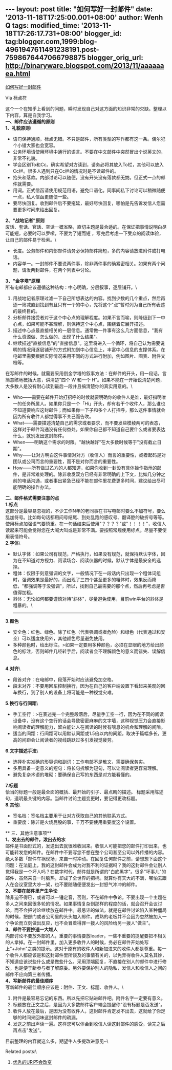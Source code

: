 --- layout: post title: "如何写好一封邮件" date:
'2013-11-18T17:25:00.001+08:00' author: Wenh Q tags: modified\_time:
'2013-11-18T17:26:17.731+08:00' blogger\_id:
tag:blogger.com,1999:blog-4961947611491238191.post-7598676447066798875
blogger\_orig\_url: http://binaryware.blogspot.com/2013/11/aaaaaaea.html
---

[如何写好一封邮件](http://feedproxy.google.com/~r/biaodianfu/~3/gGq-LaBVxyE/how-to-write-e-mail.html)

Via [标点符](http://www.biaodianfu.com/)

这个一个在知乎上看到的问题，瞬时发现自己对这方面的知识非常的欠缺。整理以下内容，算是自我学习。\
**一、邮件应该遵循的原则**\
**1、礼貌原则**\

-   语句保持通顺，标点无错。不只是邮件，所有类型的写作都有这一条。偶尔犯个小错大家也会宽容。
-   公务环境请使用环境中通行的语言。不要在中文邮件中突然冒出个说英文的，非常不礼貌。
-   学会区别To和Cc。确实希望对方读到，请务必将其放入To栏，其他可以放入Cc栏。很多人遇到只在Cc栏的情况时是不读邮件的。
-   抬头和落款。内部讨论可以随便，没有开头没有落款都无妨。但正式一点的邮件就需要。
-   用词。正式信函请使用规范用语，避免口语化。同事间私下讨论可以稍微随便一点，私人信函更随便一些。
-   要尽快回复。收到邮件后不要拖延，最好尽快回复，哪怕是先告诉发信人您需要更多时间来给出回复。

**2、"战地记者"原则**\
废话、套话、官话、空话一概省略，直切主题是最合适的。在保证把事情说明白尽可能短，必要时可以罗嗦，不要为了短而短
，写完后考虑一下受众的阅读体验，让自己的邮件易于检索。\

-   长度。公务邮件和内部邮件请务必保持邮件简短，多的内容请放进附件或打电话。
-   内容单一。一封邮件不要说两件事，除非两件事的确紧密相关。如果有两个问题，请发两封邮件，在两个列表中讨论。

**3、"金字塔"原理**\
所有电邮都应该遵循这种结构：中心明确，分层叙事，逐层铺开。\

1.  用战地记者原理过滤一下自己所想表达的内容。找到少数的几个重点，然后再逐一筛减直到找到有且只有一个的中心，先将这个"点"暂时列为自己所有表述的最终目的。
2.  分析邮件接受者对于这个中心点的理解程度。如果不言而喻，则降级到下一中心点，如果可能不甚理解，则保持这个中心点，围绕着它展开描述。
3.  描述中心点最直接相关的一层信息。通常做一件事有这么几方面信息，"我有什么资源做、怎么做的、出现了什么结果"。
4.  继续描述"直接信息"的"直接信息"。这里将进入一个循环，将自己认为需要说明的情况用逐层铺开的方式附加到中心信息上，丰富中心信息的支撑体系。在电邮里需要根据实际情况采用不同的方式进行附加，例如图片、图表、附件文档等。

在写邮件的时候，就需要采用倒金字塔的叙事方法：在邮件的开头，用一段话，言简意赅地概括大意，讲清楚"四个
W 和一个
H"。如果不能在一开始说清楚问题，大多数人是没有耐心读到最后一段并且搞清楚你的真实用意的。\

-   Who——需要在邮件开始打招呼的时候就要明确你的收件人是谁，最好指明唯一的任务所属人。如果你只是一个「Hi」开头，却有若干个收件人，那么谁也不知道要响应这封邮件；而如果你一下子和多个人打招呼，那么这件事情就会因为所有收件人都觉得事不关己而告吹。
-   What——需要描述清楚自己的需求或者要求，而不要发些模棱两可的表态，这样对于邮件沟通没有任何益处。如果你自己都不知道自己要什么或者要表达什么，就别发出这封邮件。
-   When——明确这个需求的时限。"越快越好"在大多数时候等于"没有截止日期"。
-   Why——让对方明白这件事情对对方（收信人）而言的重要性，或者起码是对团队或公司而言的重要性，而不是对你而言的重要性。
-   How——所有做过乙方的人都知道，如果你收到一封没有具体操作指示的邮件，是非常难处理的。除非收发双方已经有非常明确的上下文，比如几分钟之前的电话沟通，或者事出紧急已经不能在邮件里花费更多时间，建议给出尽可能明确的操作办法。

**二、邮件格式需要注意的点**\
**1.标点**\
这部分是最容易忽视的，不少工作N年的老同事在书写电邮时要么不加符号，要么乱加符号。比如每句话都用问号结尾、到处乱跑的感叹号、翻译腔的破折号等等。使用标点加强语气要慎重。在一句话结束后使用"？？？？"或"！！！！"，收信人读起来可能会觉得您在大喊大叫或是非常不满。要按照常规使用标点。尽量不要使用表情符号。\
**2.字体**\

-   默认字体：如果公司有规范，严格执行，如果没有规范，就保持默认字体，因为在不知道对方视力、阅读场合、阅读仪器的时候，默认字体是最安全的选择。
-   粗体：仅限于刻意强调的文字，一般情况下在一段话内只出现一个粗体词组时，强调效果是最好的，而出现了三四个甚至更多的粗体时，效果反而降低，"都强调等于没强调"，所以，找到自己最需要的那个点，然后再考虑是否值得加粗。
-   斜体：无论如何都要谨慎对待"斜体"，尽量避免使用，目前win平台的斜体是粗暴的。\
    ****

**3.颜色**

-   安全色：红色、绿色。除了红色（代表强调或者危险）和绿色（代表通过和安全）可以适度使用外，其他颜色尽量避免使用。
-   多种颜色时，给出标注。\>如果一定要用多种颜色，必须在显眼的地方给出颜色的标注，否则邮件几经转手后，阅读者会不理解颜色的意义而错失、误解信息。

**4.对齐**\

-   段首对齐：在电邮中，段落开始时应该避免加空格。
-   段末对齐：不要用回车控制换行，因为在自己的客户端设置下看起来美观的回车换行，到了别人的设备上将可能是一种视觉灾难。

**5.换行与行间距**\

-   手工空行：\>在表述完一个完整段落后，尽量手工空一行，因为在不同的阅读设备中，没有这个空行的话会导致密密麻麻的文字墙，这种视觉压力会直接影响阅读者的理解能力，留白能让人在阅读的时候有喘息的机会和理解的间隙。
-   适当的间距：行间距可以用默认间距或1.5倍以内的间距，取决于篇幅多长，更高的间距会让阅读者的视线跳跃过多引发视觉疲劳。

**6.文字描述手法**\

-   选择朴实准确的形容词和副词：工作电邮不是散文，需要确保务实。
-   多用具备一定意义的短句：将长句拆解为短句，可以让阅读者更容易理解。
-   避免复杂术语的堆砌：要确保自己写的东西是对方能看懂的。

**7.标题**\
恰当的标题一般是最全面的概括、最开始的引子、最点睛的描述。 标题采用陈述句，道明最关键的内容。当邮件讨论主题变更时，要记得更改标题。\
**8.其他**\

-   签名档：签名档主要用于让对方获取自己的其他联系方式。
-   重要度：除非是火烧屁股的事，千万不要使用重要度这个设置。

** 三、其他注意事项**\
**1、发出去的邮件，泼出去的水**\
邮件是书面形式的，发送出去就很难收回来。收信人可能把您的邮件打印出来，也可能转发您的邮件。在邮件中不要写您不想在整个公司甚至公司以外传播的内容。绝大多数「邮件车祸现场」来自一时冲动。在回复任何邮件之前，请想想下面这个问题：在法庭上，我的这封邮件会成为对我不利的证据吗？我的这封邮件会让别人觉得我是一个坏人吗？在数字时代，邮件就是所谓的"白底黑字"。很多"坏事儿"的邮件，虽然来自一时脑热，却成了全世界的把柄。就算你有天大的不满，哪怕去跟人在会议室里大吵一架，也不要随随便便发出一封怒气冲冲的邮件。\
**2、不要在邮件里产生争论**\
除非迫不得已，或者可以一锤定音，否则，不在邮件中争论。不要出现一个主题在多人之间来回很多轮的情况。如果事情复杂到那样的程度的话，就会召开会议讨论，而不会把讨论继续放在邮件中。最忌讳的做法，就是在邮件讨论陷入某种僵局的时候，把部门或者公司里的头头加入邮件。成熟的老板并不会因为忽然被加入一个争论而立刻做出反应，也不会冒着得罪一拨人的风险给另一拨人"做主"。\
**3、邮件不要抄送一大堆人**\
内部讨论不要放外部的人，重要的事情要放leader，一些不重要的提醒要把不相关的人拿掉。在一封邮件里，加入更多收件人的时候，务必在邮件开始处写上"+John"之类的提示。这对于原有的收件人和新加进来的收件人都是尊重。每一个收件人都应该是和这封邮件里所谈及的事情有关的，以免弄得收件人莫名其妙，不知道应该说些什么或是做些什么。采用顶端回复，不直接在别人的邮件中进行修改，也是便于新参与者了解原委。另外要保护别人的隐私，发信人和收信人之间的邮件不应向第三者传播。\
**4、写新邮件的最佳顺序**\
写新邮件的最佳顺序应该是：附件、正文、标题、收件人。\

1.  附件是最容易忘记的东西。所以先把它贴进邮件吧。附件名字一定要有意义。
2.  标题放在正文之后，是因为大多数邮件客户端会提醒你"没有标题是否发送"。
3.  收件人放在最后，是因为没有收件人，这封邮件肯定发不出去，这就给了你足够的时间来回味这封邮件的疏漏。
4.  发送之前出声读一遍。这样您可以体会到收信人读这封邮件的感受，读完之后再点击"发送"。

目前整理的内容就这么多，期望牛人多提改进意见\~\

Related posts:\

1.  [优秀的URI不会改变](http://www.biaodianfu.com/cool-uris-dont-change.html "优秀的URI不会改变")

